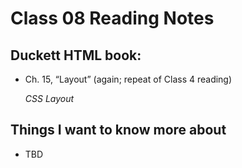 # Class 08 Reading Notes

## Duckett HTML book:

- Ch. 15, “Layout” (again; repeat of Class 4 reading)

    *CSS Layout*

## Things I want to know more about

- TBD